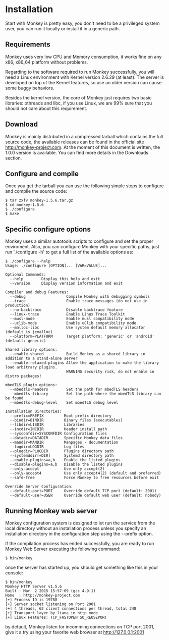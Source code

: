 # Installation

Start with Monkey is pretty easy, you don't need to be a privileged system user, you can run it locally or install it in a generic path.

## Requirements

Monkey uses very low CPU and Memory consumption, it works fine on any x86, x86_64 platform without problems.

Regarding to the software required to run Monkey successfully, you will need a Linux environment with Kernel version 2.6.29 (at least). The server is developed on top of the Kernel features, so use an older version can cause some buggy behaviors.

Besides the kernel version, the core of Monkey just requires two basic libraries: pthreads and libc, if you use Linux, we are 99% sure that you should not care about this requirement.

## Download

Monkey is mainly distributed in a compressed tarball which contains the full source code, the available releases can be found in the official site http://monkey-project.com. At the moment of this document is written, the 1.0.0 version is available. You can find more details in the Downloads section.

## Configure and compile

Once you get the tarball you can use the following simple steps to configure and compile the source code:

```shell
$ tar zxfv monkey-1.5.6.tar.gz
$ cd monkey-1.5.6
$ ./configure
$ make
```

## Specific configure options

Monkey uses a similar autotools scripts to configure and set the proper enviroment. Also, you can configure Monkey with your specific paths, just run './configure -h' to get a full list of the available options as:

```shell
$ ./configure --help
Usage: ./configure [OPTION]... [VAR=VALUE]...

Optional Commands:
  --help        Display this help and exit
  --version     Display version information and exit

Compiler and debug Features:
  --debug                  Compile Monkey with debugging symbols
  --trace                  Enable trace messages (do not use in production)
  --no-backtrace           Disable backtrace feature
  --linux-trace            Enable Linux Trace Toolkit
  --musl-mode              Enable musl compatibility mode
  --uclib-mode             Enable uClib compatibility mode
  --malloc-libc            Use system default memory allocator (default is jemalloc)
  --platform=PLATFORM      Target platform: 'generic' or 'android' (default: generic)

Shared library options:
  --enable-shared          Build Monkey as a shared library in addition to a stand-alone server
  --enable-relaxed-plugins Allow the application to make the library load arbitrary plugins.
                           WARNING security risk, do not enable in distro packages!

mbedTLS plugin options:
  --mbedtls-headers        Set the path for mbedTLS headers
  --mbedtls-library        Set the path where the mbedTLS library can be found
  --mbedtls-debug-level    Set mbedTLS debug level

Installation Directories:
  --prefix=PREFIX         Root prefix directory
  --bindir=BINDIR         Binary files (executables)
  --libdir=LIBDIR         Libraries
  --incdir=INCDIR         Header install path
  --sysconfdir=SYSCONFDIR Configuration files
  --datadir=DATADIR       Specific Monkey data files
  --mandir=MANDIR         Manpages - documentation
  --logdir=LOGDIR         Log files
  --plugdir=PLUGDIR       Plugins directory path
  --systemddir[=DIR]      Systemd directory path
  --enable-plugins=a,b    Enable the listed plugins
  --disable-plugins=a,b   Disable the listed plugins
  --only-accept           Use only accept(2)
  --only-accept4          Use only accept4(2) (default and preferred)
  --safe-free             Force Monkey to free resources before exit

Override Server Configuration:
  --default-port=PORT     Override default TCP port (default: 2001)
  --default-user=USER     Override default web user (default: nobody)
```


## Running Monkey web server

Monkey configuration system is designed to let run the service from the local directory without an installation process unless you specify an installation directory in the configuration step using the --prefix option.

If the compilation process has ended successfully, you are ready to run Monkey Web Server executing the following command:

```shell
$ bin/monkey
```

once the server has started up, you should get something like this in your console:

```shell
$ bin/monkey
Monkey HTTP Server v1.5.6
Built : Mar  2 2015 15:57:09 (gcc 4.9.1)
Home  : http://monkey-project.com
[+] Process ID is 19788
[+] Server socket listening on Port 2001
[+] 4 threads, 62 client connections per thread, total 248
[+] Transport layer by liana in http mode
[+] Linux Features: TCP_FASTOPEN SO_REUSEPORT
```

by default, Monkey listen for incomming connections on TCP port 2001, give it a try using your favorite web browser at http://127.0.0.1:2001
